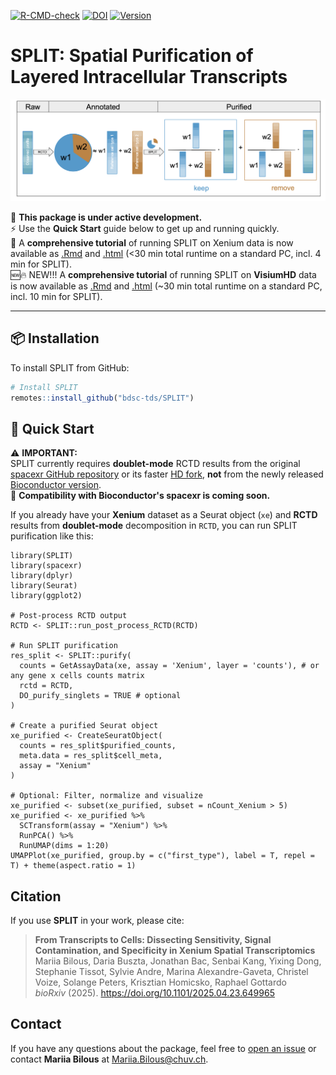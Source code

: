 <!-- badges: start --> 
[![R-CMD-check](https://github.com/BDSC-tds/SPLIT/actions/workflows/R-CMD-check.yaml/badge.svg)](https://github.com/BDSC-tds/SPLIT/actions/workflows/R-CMD-check.yaml) 
[![DOI](https://img.shields.io/badge/DOI%3A-10.1101%2F2025.04.23.649965-brightgreen)](https://doi.org/10.1101/2025.04.23.649965)
[![Version](https://img.shields.io/badge/version-0.1.0-blue)](https://github.com/bdsc-tds/SPLIT/releases/tag/v0.1.0)
<!-- badges: end -->

# SPLIT: Spatial Purification of Layered Intracellular Transcripts

![](vignettes/plots/SPLIT_schema.png)

🚧 **This package is under active development.**\
⚡ Use the **Quick Start** guide below to get up and running quickly.\
📖 A **comprehensive tutorial** of running SPLIT on Xenium data is now available as [.Rmd](https://github.com/bdsc-tds/SPLIT/blob/main/vignettes/Run_RCTD_and_SPLIT_on_Xenium.Rmd) and [.html](https://github.com/bdsc-tds/SPLIT/blob/main/doc/Run_RCTD_and_SPLIT_on_Xenium.html) (<30 min total runtime on a standard PC, incl. 4 min for SPLIT).\
🆕🔥 NEW!!! A **comprehensive tutorial** of running SPLIT on **VisiumHD** data is now available as [.Rmd](https://github.com/bdsc-tds/SPLIT/blob/main/vignettes/Run_RCTD_and_SPLIT_on_VisiumHD.Rmd) and [.html](https://github.com/bdsc-tds/SPLIT/blob/main/doc/Run_RCTD_and_SPLIT_on_VisiumHD.html) (~30 min total runtime on a standard PC, incl. 10 min for SPLIT).

------------------------------------------------------------------------

## 📦 Installation

To install SPLIT from GitHub:

``` r
# Install SPLIT
remotes::install_github("bdsc-tds/SPLIT")
```

## 🚀 Quick Start

⚠️ **IMPORTANT:**\
SPLIT currently requires **doublet-mode** RCTD results from the original [spacexr GitHub repository](https://github.com/dmcable/spacexr) or its faster [HD fork](https://github.com/jpromeror/spacexr/tree/HD), **not** from the newly released [Bioconductor version](https://www.bioconductor.org/packages/release/bioc/html/spacexr.html).\
🚧 **Compatibility with Bioconductor's spacexr is coming soon.**

If you already have your **Xenium** dataset as a Seurat object (`xe`) and **RCTD** results from **doublet-mode** decomposition in `RCTD`, you can run SPLIT purification like this:

```{r}
library(SPLIT)
library(spacexr)
library(dplyr)
library(Seurat)
library(ggplot2)

# Post-process RCTD output
RCTD <- SPLIT::run_post_process_RCTD(RCTD)

# Run SPLIT purification
res_split <- SPLIT::purify(
  counts = GetAssayData(xe, assay = 'Xenium', layer = 'counts'), # or any gene x cells counts matrix
  rctd = RCTD,
  DO_purify_singlets = TRUE # optional
)

# Create a purified Seurat object
xe_purified <- CreateSeuratObject(
  counts = res_split$purified_counts,
  meta.data = res_split$cell_meta,
  assay = "Xenium"
)

# Optional: Filter, normalize and visualize
xe_purified <- subset(xe_purified, subset = nCount_Xenium > 5)
xe_purified <- xe_purified %>%
  SCTransform(assay = "Xenium") %>%
  RunPCA() %>%
  RunUMAP(dims = 1:20)
UMAPPlot(xe_purified, group.by = c("first_type"), label = T, repel = T) + theme(aspect.ratio = 1)
```

## Citation

If you use **SPLIT** in your work, please cite:

> **From Transcripts to Cells: Dissecting Sensitivity, Signal Contamination, and Specificity in Xenium Spatial Transcriptomics**\
> Mariia Bilous, Daria Buszta, Jonathan Bac, Senbai Kang, Yixing Dong, Stephanie Tissot, Sylvie Andre, Marina Alexandre-Gaveta, Christel Voize, Solange Peters, Krisztian Homicsko, Raphael Gottardo\
> *bioRxiv* (2025). <https://doi.org/10.1101/2025.04.23.649965>

## Contact

If you have any questions about the package, feel free to [open an issue](https://github.com/bdsc-tds/SPLIT/issues) or contact **Mariia Bilous** at [Mariia.Bilous\@chuv.ch](mailto:Mariia.Bilous@chuv.ch).
